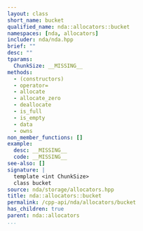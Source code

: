 ```yaml
---
layout: class
short_name: bucket
qualified_name: nda::allocators::bucket
namespaces: [nda, allocators]
includer: nda/nda.hpp
brief: ""
desc: ""
tparams:
  ChunkSize: __MISSING__
methods:
  - (constructors)
  - operator=
  - allocate
  - allocate_zero
  - deallocate
  - is_full
  - is_empty
  - data
  - owns
non_member_functions: []
example:
  desc: __MISSING__
  code: __MISSING__
see-also: []
signature: |
  template <int ChunkSize>
  class bucket
source: nda/storage/allocators.hpp
title: nda::allocators::bucket
permalink: /cpp-api/nda/allocators/bucket
has_children: true
parent: nda::allocators
...
```


